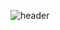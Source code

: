 
![header](https://capsule-render.vercel.app/api?type=waving&color=gradient&height=300&section=header&text=hi%20nice%20to%20see%20)
